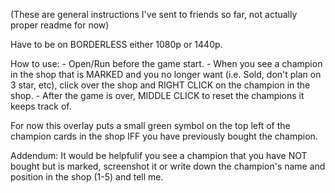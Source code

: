 (These are general instructions I've sent to friends so far, not actually proper readme for now)

Have to be on BORDERLESS either 1080p or 1440p.

How to use:
    - Open/Run before the game start.
    - When you see a champion in the shop that is MARKED and you no longer want 
    (i.e. Sold, don't plan on 3 star, etc), click over the shop and RIGHT CLICK on the champion in the shop.
    - After the game is over, MIDDLE CLICK to reset the champions it keeps track of.

For now this overlay puts a small green symbol on the top left of the champion
cards in the shop IFF you have previously bought the champion.

Addendum: It would be helpfulif you see a champion that you have NOT bought but is marked,
 screenshot it or write down the champion's name and position in the shop (1-5) and tell me.